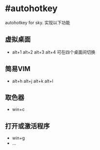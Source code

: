 #autohotkey
==========

autohotkey for sky.
实现以下功能
## 虚拟桌面
  * alt+1 alt+2 alt+3 alt+4 可在四个桌面间切换
## 简易VIM
  * alt+h alt+j alt+k alt+l
## 取色器
  * win+c
## 打开或激活程序
  * win+g 
  * ...
